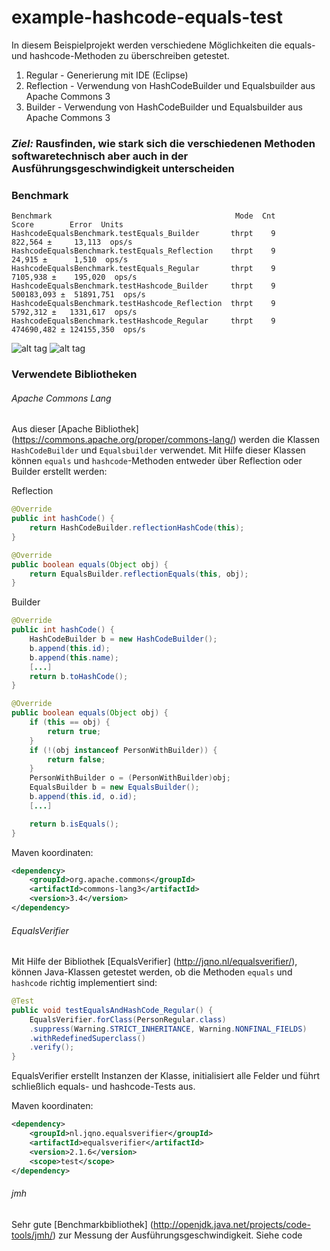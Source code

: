 # example-hashcode-equals-test

In diesem Beispielprojekt werden verschiedene Möglichkeiten die equals- und hashcode-Methoden zu überschreiben getestet.

1. Regular - Generierung mit IDE (Eclipse)
2. Reflection - Verwendung von HashCodeBuilder und Equalsbuilder aus Apache Commons 3
3. Builder - Verwendung von HashCodeBuilder und Equalsbuilder aus Apache Commons 3

### *Ziel:* Rausfinden, wie stark sich die verschiedenen Methoden softwaretechnisch aber auch in der Ausführungsgeschwindigkeit unterscheiden


### Benchmark
```
Benchmark                                         Mode  Cnt       Score        Error  Units
HashcodeEqualsBenchmark.testEquals_Builder       thrpt    9     822,564 ±     13,113  ops/s
HashcodeEqualsBenchmark.testEquals_Reflection    thrpt    9      24,915 ±      1,510  ops/s
HashcodeEqualsBenchmark.testEquals_Regular       thrpt    9    7105,938 ±    195,020  ops/s
HashcodeEqualsBenchmark.testHashcode_Builder     thrpt    9  500183,093 ±  51891,751  ops/s
HashcodeEqualsBenchmark.testHashcode_Reflection  thrpt    9    5792,312 ±   1331,617  ops/s
HashcodeEqualsBenchmark.testHashcode_Regular     thrpt    9  474690,482 ± 124155,350  ops/s
```

![alt tag](https://github.com/dit-j/example-hashcode-equals-test/tree/master/docs/equals.png)
![alt tag](https://github.com/dit-j/example-hashcode-equals-test/tree/master/docs/hashcode.png|alt=octocat])


### Verwendete Bibliotheken
###### Apache Commons Lang

Aus dieser [Apache Bibliothek] (https://commons.apache.org/proper/commons-lang/) werden die Klassen ```HashCodeBuilder``` und ```Equalsbuilder``` verwendet. Mit Hilfe dieser Klassen können ```equals``` und ```hashcode```-Methoden entweder über Reflection oder Builder erstellt werden:

Reflection 
```java
@Override
public int hashCode() {
    return HashCodeBuilder.reflectionHashCode(this);
}

@Override
public boolean equals(Object obj) {
    return EqualsBuilder.reflectionEquals(this, obj);
}
```

Builder
```java
@Override
public int hashCode() {
    HashCodeBuilder b = new HashCodeBuilder();
    b.append(this.id);
    b.append(this.name);
    [...]
    return b.toHashCode();
}

@Override
public boolean equals(Object obj) {
    if (this == obj) {
        return true;
    }
    if (!(obj instanceof PersonWithBuilder)) {
        return false;
    }
    PersonWithBuilder o = (PersonWithBuilder)obj;
    EqualsBuilder b = new EqualsBuilder();
    b.append(this.id, o.id);
    [...]

    return b.isEquals();
}
```

Maven koordinaten:
```xml
<dependency>
    <groupId>org.apache.commons</groupId>
    <artifactId>commons-lang3</artifactId>
	<version>3.4</version>
</dependency>
```

###### EqualsVerifier
Mit Hilfe der Bibliothek [EqualsVerifier] (http://jqno.nl/equalsverifier/), können Java-Klassen getestet werden, ob die Methoden ```equals``` und ```hashcode``` richtig implementiert sind:

```java
@Test
public void testEqualsAndHashCode_Regular() {
    EqualsVerifier.forClass(PersonRegular.class)
    .suppress(Warning.STRICT_INHERITANCE, Warning.NONFINAL_FIELDS)
    .withRedefinedSuperclass()
    .verify();
}
```
EqualsVerifier erstellt Instanzen der Klasse, initialisiert alle Felder und führt schließlich equals- und hashcode-Tests aus.

Maven koordinaten:
```xml
<dependency>
	<groupId>nl.jqno.equalsverifier</groupId>
	<artifactId>equalsverifier</artifactId>
	<version>2.1.6</version>
	<scope>test</scope>
</dependency>
```

###### jmh
Sehr gute [Benchmarkbibliothek] (http://openjdk.java.net/projects/code-tools/jmh/) zur Messung der Ausführungsgeschwindigkeit. Siehe code


